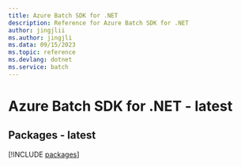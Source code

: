 ```yaml
---
title: Azure Batch SDK for .NET
description: Reference for Azure Batch SDK for .NET
author: jingjlii
ms.author: jingjli
ms.data: 09/15/2023
ms.topic: reference
ms.devlang: dotnet
ms.service: batch
---
```

# Azure Batch SDK for .NET - latest
## Packages - latest
[!INCLUDE [packages](batch-index.md)]